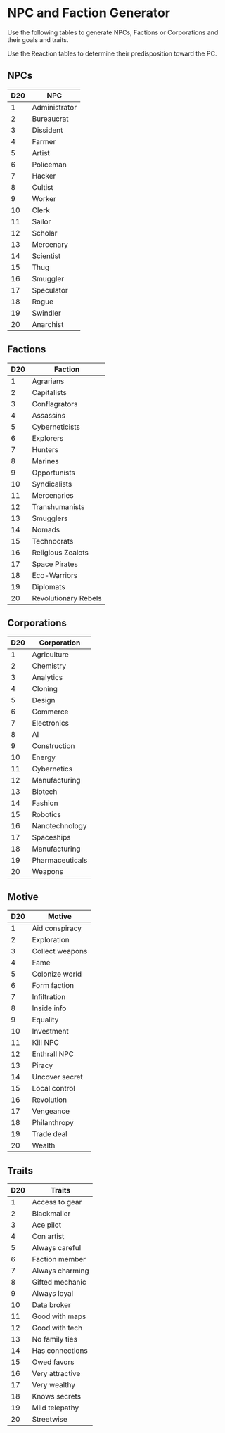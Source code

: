 # NPC and Faction Generator

Use the following tables to generate NPCs, Factions or Corporations and their goals and traits.

Use the Reaction tables to determine their predisposition toward the PC.

## NPCs

| D20 | NPC          |
| --- | ------------- |
| 1   | Administrator |
| 2   | Bureaucrat    |
| 3   | Dissident     |
| 4   | Farmer        |
| 5   | Artist        |
| 6   | Policeman     |
| 7   | Hacker        |
| 8   | Cultist       |
| 9   | Worker        |
| 10  | Clerk         |
| 11  | Sailor        |
| 12  | Scholar       |
| 13  | Mercenary     |
| 14  | Scientist     |
| 15  | Thug          |
| 16  | Smuggler      |
| 17  | Speculator    |
| 18  | Rogue         |
| 19  | Swindler      |
| 20  | Anarchist     |

## Factions

| D20 | Faction              |
| --- | -------------------- |
| 1   | Agrarians            |
| 2   | Capitalists          |
| 3   | Conflagrators        |
| 4   | Assassins            |
| 5   | Cyberneticists       |
| 6   | Explorers            |
| 7   | Hunters              |
| 8   | Marines              |
| 9   | Opportunists         |
| 10  | Syndicalists         |
| 11  | Mercenaries          |
| 12  | Transhumanists       |
| 13  | Smugglers            |
| 14  | Nomads               |
| 15  | Technocrats          |
| 16  | Religious Zealots    |
| 17  | Space Pirates        |
| 18  | Eco-Warriors         |
| 19  | Diplomats            |
| 20  | Revolutionary Rebels |

## Corporations

| D20 | Corporation     |
| --- | --------------- |
| 1   | Agriculture     |
| 2   | Chemistry       |
| 3   | Analytics       |
| 4   | Cloning         |
| 5   | Design          |
| 6   | Commerce        |
| 7   | Electronics     |
| 8   | AI              |
| 9   | Construction    |
| 10  | Energy          |
| 11  | Cybernetics     |
| 12  | Manufacturing   |
| 13  | Biotech         |
| 14  | Fashion         |
| 15  | Robotics        |
| 16  | Nanotechnology  |
| 17  | Spaceships      |
| 18  | Manufacturing   |
| 19  | Pharmaceuticals |
| 20  | Weapons         |

## Motive

| D20 | Motive   |
| --- | --------------- |
| 1   | Aid conspiracy  |
| 2   | Exploration     |
| 3   | Collect weapons |
| 4   | Fame            |
| 5   | Colonize world  |
| 6   | Form faction    |
| 7   | Infiltration    |
| 8   | Inside info     |
| 9   | Equality        |
| 10  | Investment      |
| 11  | Kill NPC        |
| 12  | Enthrall NPC    |
| 13  | Piracy          |
| 14  | Uncover secret  |
| 15  | Local control   |
| 16  | Revolution      |
| 17  | Vengeance       |
| 18  | Philanthropy    |
| 19  | Trade deal      |
| 20  | Wealth          |

## Traits

| D20 | Traits       |
| --- | --------------- |
| 1   | Access to gear  |
| 2   | Blackmailer     |
| 3   | Ace pilot       |
| 4   | Con artist      |
| 5   | Always careful  |
| 6   | Faction member  |
| 7   | Always charming |
| 8   | Gifted mechanic |
| 9   | Always loyal    |
| 10  | Data broker     |
| 11  | Good with maps  |
| 12  | Good with tech  |
| 13  | No family ties  |
| 14  | Has connections |
| 15  | Owed favors     |
| 16  | Very attractive |
| 17  | Very wealthy    |
| 18  | Knows secrets   |
| 19  | Mild telepathy  |
| 20  | Streetwise      |

